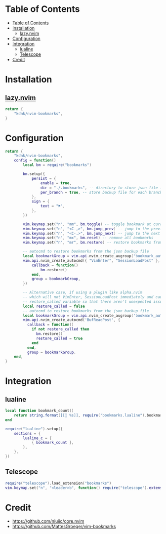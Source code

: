 # Table of Contents

-   [Table of Contents](#table-of-contents)
-   [Installation](#installation)
    -   [lazy.nvim](#lazynvim)
-   [Configuration](#configuration)
-   [Integration](#integration)
    -   [lualine](#lualine)
    -   [Telescope](#telescope)
-   [Credit](#credit)

# Installation

## [lazy.nvim](https://github.com/folke/lazy.nvim)

```lua
return {
    "kdnk/nvim-bookmarks",
}
```

# Configuration

```lua
return {
    "kdnk/nvim-bookmarks",
    config = function()
        local bm = require("bookmarks")

        bm.setup({
            persist = {
                enable = true,
                dir = "./.bookmarks", -- directory to store json file for backup. Please add `**/.bookmarks/*` to your `.gitignore_global`.
                per_branch = true, -- store backup file for each branch
            },
            sign = {
                text = "⚑",
            },
        })

        vim.keymap.set("n", "mm", bm.toggle) -- toggle bookmark at current line
        vim.keymap.set("n", "<C-,>", bm.jump_prev) -- jump to the previous bookmark over buffers
        vim.keymap.set("n", "<C-.>", bm.jump_next) -- jump to the next bookmark over buffers
        vim.keymap.set("n", "mx", bm.reset) -- remove all bookmarks
        vim.keymap.set("n", "mr", bm.restore) -- restore bookmarks from the json backup file

        -- autocmd to restore bookmarks from the json backup file
        local bookmarkGroup = vim.api.nvim_create_augroup("bookmark_auto_restore", {})
        vim.api.nvim_create_autocmd({ "VimEnter", "SessionLoadPost" }, {
            callback = function()
                bm.restore()
            end,
            group = bookmarkGroup,
        })

        -- Alternative case, if using a plugin like alpha.nvim
        -- which will not VimEnter, SessionLoadPost immediately and cause errors
        -- restore_called variable so that there aren't unexpected issues from many loads
        local restore_called = false
        -- autocmd to restore bookmarks from the json backup file
        local bookmarkGroup = vim.api.nvim_create_augroup('bookmark_auto_restore', {})
        vim.api.nvim_create_autocmd('BufReadPost', {
          callback = function()
            if not restore_called then
              bm.restore()
              restore_called = true
            end
          end,
          group = bookmarkGroup,
    end,
}
```

# Integration

## lualine

```lua
local function bookmark_count()
    return string.format([[📘 %s]], require("bookmarks.lualine").bookmark_count())
end

require("lualine").setup({
    sections = {
        lualine_c = {
            { bookmark_count },
        },
    },
})
```

## Telescope

```lua
require("telescope").load_extension("bookmarks")
vim.keymap.set("n", "<leader>b", function() require("telescope").extensions.bookmarks.list() end)
```

# Credit

-   https://github.com/niuiic/core.nvim
-   https://github.com/MattesGroeger/vim-bookmarks
